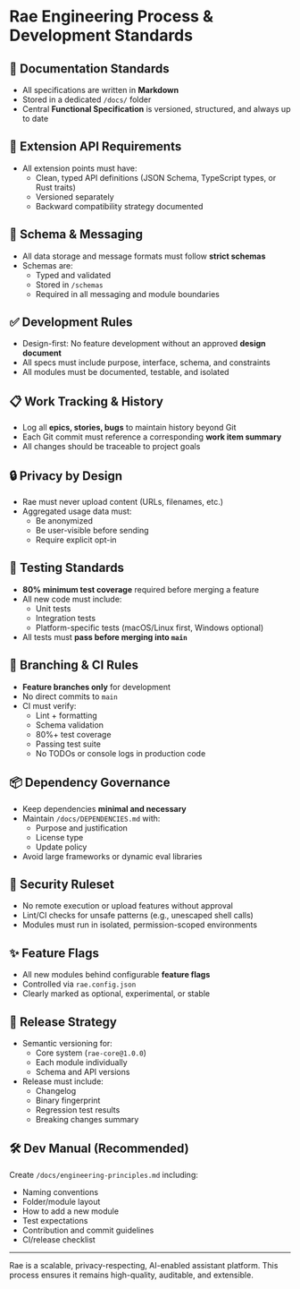 # Rae Engineering Process & Development Standards

## 📘 Documentation Standards
- All specifications are written in **Markdown**
- Stored in a dedicated `/docs/` folder
- Central **Functional Specification** is versioned, structured, and always up to date

## 🔌 Extension API Requirements
- All extension points must have:
  - Clean, typed API definitions (JSON Schema, TypeScript types, or Rust traits)
  - Versioned separately
  - Backward compatibility strategy documented

## 🧱 Schema & Messaging
- All data storage and message formats must follow **strict schemas**
- Schemas are:
  - Typed and validated
  - Stored in `/schemas`
  - Required in all messaging and module boundaries

## ✅ Development Rules
- Design-first: No feature development without an approved **design document**
- All specs must include purpose, interface, schema, and constraints
- All modules must be documented, testable, and isolated

## 📋 Work Tracking & History
- Log all **epics, stories, bugs** to maintain history beyond Git
- Each Git commit must reference a corresponding **work item summary**
- All changes should be traceable to project goals

## 🔒 Privacy by Design
- Rae must never upload content (URLs, filenames, etc.)
- Aggregated usage data must:
  - Be anonymized
  - Be user-visible before sending
  - Require explicit opt-in

## 🧪 Testing Standards
- **80% minimum test coverage** required before merging a feature
- All new code must include:
  - Unit tests
  - Integration tests
  - Platform-specific tests (macOS/Linux first, Windows optional)
- All tests must **pass before merging into `main`**

## 🌿 Branching & CI Rules
- **Feature branches only** for development
- No direct commits to `main`
- CI must verify:
  - Lint + formatting
  - Schema validation
  - 80%+ test coverage
  - Passing test suite
  - No TODOs or console logs in production code

## 📦 Dependency Governance
- Keep dependencies **minimal and necessary**
- Maintain `/docs/DEPENDENCIES.md` with:
  - Purpose and justification
  - License type
  - Update policy
- Avoid large frameworks or dynamic eval libraries

## 🔐 Security Ruleset
- No remote execution or upload features without approval
- Lint/CI checks for unsafe patterns (e.g., unescaped shell calls)
- Modules must run in isolated, permission-scoped environments

## ✨ Feature Flags
- All new modules behind configurable **feature flags**
- Controlled via `rae.config.json`
- Clearly marked as optional, experimental, or stable

## 🚀 Release Strategy
- Semantic versioning for:
  - Core system (`rae-core@1.0.0`)
  - Each module individually
  - Schema and API versions
- Release must include:
  - Changelog
  - Binary fingerprint
  - Regression test results
  - Breaking changes summary

## 🛠 Dev Manual (Recommended)
Create `/docs/engineering-principles.md` including:
- Naming conventions
- Folder/module layout
- How to add a new module
- Test expectations
- Contribution and commit guidelines
- CI/release checklist

---

Rae is a scalable, privacy-respecting, AI-enabled assistant platform. This process ensures it remains high-quality, auditable, and extensible.